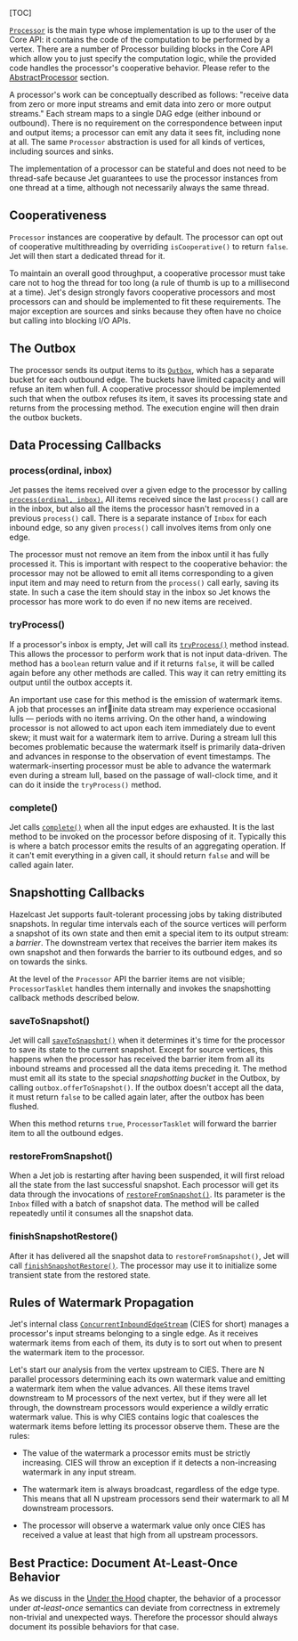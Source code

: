 [TOC]

[`Processor`](http://docs.hazelcast.org/docs/jet/0.5/javadoc/com/hazelcast/jet/core/Processor.html)
is the main type whose implementation is up to the user of the Core API:
it contains the code of the computation to be performed by a vertex.
There are a number of Processor building blocks in the Core API which
allow you to just specify the computation logic, while the provided code
handles the processor's cooperative behavior. Please refer to the
[AbstractProcessor](AbstractProcessor) section.

A processor's work can be conceptually described as follows: "receive
data from zero or more input streams and emit data into zero or more
output streams." Each stream maps to a single DAG edge (either inbound
or outbound). There is no requirement on the correspondence between
input and output items; a processor can emit any data it sees fit,
including none at all. The same `Processor` abstraction is used for all
kinds of vertices, including sources and sinks.

The implementation of a processor can be stateful and does not need to
be thread-safe because Jet guarantees to use the processor instances
from one thread at a time, although not necessarily always the same
thread.

## Cooperativeness

`Processor` instances are cooperative by default. The processor can opt
out of cooperative multithreading by overriding `isCooperative()` to
return `false`. Jet will then start a dedicated thread for it.

To maintain an overall good throughput, a cooperative processor must
take care not to hog the thread for too long (a rule of thumb is up to a
millisecond at a time). Jet's design strongly favors cooperative
processors and most processors can and should be implemented to fit
these requirements. The major exception are sources and sinks because
they often have no choice but calling into blocking I/O APIs.

## The Outbox

The processor sends its output items to its
[`Outbox`,](http://docs.hazelcast.org/docs/jet/0.5/javadoc/com/hazelcast/jet/core/Outbox.html)
which has a separate bucket for each outbound edge. The buckets have
limited capacity and will refuse an item when full. A cooperative
processor should be implemented such that when the outbox refuses its
item, it saves its processing state and returns from the processing method. The execution engine will then drain the outbox buckets.

## Data Processing Callbacks

### process(ordinal, inbox)

Jet passes the items received over a given edge to the processor by
calling
[`process(ordinal, inbox)`.](http://docs.hazelcast.org/docs/jet/0.5/javadoc/com/hazelcast/jet/core/Processor.html#process-int-com.hazelcast.jet.core.Inbox-)
All items received since the last `process()` call are in the inbox, but
also all the items the processor hasn't removed in a previous
`process()` call. There is a separate instance of `Inbox` for each
inbound edge, so any given `process()` call involves items from only one
edge.

The processor must not remove an item from the inbox until it has fully processed it. This is important with respect to the cooperative
behavior: the processor may not be allowed to emit all items
corresponding to a given input item and may need to return from the
`process()` call early, saving its state. In such a case the item should
stay in the inbox so Jet knows the processor has more work to do even if
no new items are received.

### tryProcess()

If a processor's inbox is empty, Jet will call its
[`tryProcess()`](http://docs.hazelcast.org/docs/jet/0.5/javadoc/com/hazelcast/jet/core/Processor.html#tryProcess--)
method instead. This allows the processor to perform work that is not
input data-driven. The method has a `boolean` return value and if it
returns `false`, it will be called again before any other methods are
called. This way it can retry emitting its output until the outbox
accepts it.

An important use case for this method is the emission of watermark
items. A job that processes an infinite data stream may experience
occasional lulls &mdash; periods with no items arriving. On the other
hand, a windowing processor is not allowed to act upon each item
immediately due to event skew; it must wait for a watermark item to
arrive. During a stream lull this becomes problematic because the
watermark itself is primarily data-driven and advances in response to
the observation of event timestamps. The watermark-inserting processor
must be able to advance the watermark even during a stream lull, based
on the passage of wall-clock time, and it can do it inside the
`tryProcess()` method.

### complete()

Jet calls
[`complete()`](http://docs.hazelcast.org/docs/jet/0.5/javadoc/com/hazelcast/jet/core/Processor.html#complete--)
when all the input edges are exhausted. It is the last method to be
invoked on the processor before disposing of it. Typically this is where
a batch processor emits the results of an aggregating operation. If it
can't emit everything in a given call, it should return `false` and will
be called again later.

## Snapshotting Callbacks

Hazelcast Jet supports fault-tolerant processing jobs by taking
distributed snapshots. In regular time intervals each of the source
vertices will perform a snapshot of its own state and then emit a
special item to its output stream: a _barrier_. The downstream vertex
that receives the barrier item makes its own snapshot and then forwards
the barrier to its outbound edges, and so on towards the sinks.

At the level of the `Processor` API the barrier items are not visible;
`ProcessorTasklet` handles them internally and invokes the snapshotting
callback methods described below.

### saveToSnapshot()

Jet will call
[`saveToSnapshot()`](http://docs.hazelcast.org/docs/jet/0.5/javadoc/com/hazelcast/jet/core/Processor.html#saveToSnapshot--)
when it determines it's time for the processor to save its state to the
current snapshot. Except for source vertices, this happens when the
processor has received the barrier item from all its inbound streams and
processed all the data items preceding it. The method must emit all its
state to the special _snapshotting bucket_ in the Outbox, by calling
`outbox.offerToSnapshot()`. If the outbox doesn't accept all the data,
it must return `false` to be called again later, after the outbox has
been flushed.

When this method returns `true`, `ProcessorTasklet` will forward the
barrier item to all the outbound edges.

### restoreFromSnapshot()

When a Jet job is restarting after having been suspended, it will first
reload all the state from the last successful snapshot. Each processor
will get its data through the invocations of
[`restoreFromSnapshot()`](http://docs.hazelcast.org/docs/jet/0.5/javadoc/com/hazelcast/jet/core/Processor.html#restoreFromSnapshot-com.hazelcast.jet.core.Inbox-).
Its parameter is the `Inbox` filled with a batch of snapshot data. The
method will be called repeatedly until it consumes all the snapshot
data.

### finishSnapshotRestore()

After it has delivered all the snapshot data to `restoreFromSnapshot()`,
Jet will call
[`finishSnapshotRestore()`](http://docs.hazelcast.org/docs/jet/0.5/javadoc/com/hazelcast/jet/core/Processor.html#finishSnapshotRestore--).
The processor may use it to initialize some transient state from the
restored state.

## Rules of Watermark Propagation

Jet's internal class
[`ConcurrentInboundEdgeStream`](https://github.com/hazelcast//hazelcast-jet/blob/0.5-maintenance/hazelcast-jet-core/src/main/java/com/hazelcast/jet/impl/execution/ConcurrentInboundEdgeStream.java)
(CIES for short) manages a processor's input streams belonging to a
single edge. As it receives watermark items from each of them, its duty
is to sort out when to present the watermark item to the processor. 

Let's start our analysis from the vertex upstream to CIES. There are N
parallel processors determining each its own watermark value and
emitting a watermark item when the value advances. All these items
travel downstream to M processors of the next vertex, but if they were
all let through, the downstream processors would experience a wildly
erratic watermark value. This is why CIES contains logic that coalesces
the watermark items before letting its processor observe them. These are
the rules:

* The value of the watermark a processor emits must be strictly
  increasing. CIES will throw an exception if it detects a
  non-increasing watermark in any input stream.

* The watermark item is always broadcast, regardless of the edge type.
  This means that all N upstream processors send their watermark to all
  M downstream processors.

* The processor will observe a watermark value only once CIES has
  received a value at least that high from all upstream processors.


## Best Practice: Document At-Least-Once Behavior

As we discuss in the
[Under the Hood](/Under_the_Hood/How_Infinite_Stream_Processing_Works_In_Jet#page_The+Pitfalls+of+At-Least-Once+Processing)
chapter, the behavior of a processor under _at-least-once_ semantics can deviate from correctness in extremely non-trivial and unexpected ways. Therefore the processor should always document its possible behaviors for that case.
